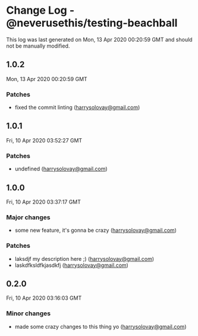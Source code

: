 # Change Log - @neverusethis/testing-beachball

This log was last generated on Mon, 13 Apr 2020 00:20:59 GMT and should not be manually modified.

<!-- Start content -->

## 1.0.2

Mon, 13 Apr 2020 00:20:59 GMT

### Patches

- fixed the commit linting (harrysolovay@gmail.com)

## 1.0.1

Fri, 10 Apr 2020 03:52:27 GMT

### Patches

- undefined (harrysolovay@gmail.com)

## 1.0.0

Fri, 10 Apr 2020 03:37:17 GMT

### Major changes

- some new feature, it's gonna be crazy (harrysolovay@gmail.com)

### Patches

- laksdjf my description here ;) (harrysolovay@gmail.com)
- laskdfksldfkjasdkfj (harrysolovay@gmail.com)

## 0.2.0

Fri, 10 Apr 2020 03:16:03 GMT

### Minor changes

- made some crazy changes to this thing yo (harrysolovay@gmail.com)
